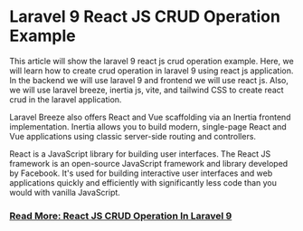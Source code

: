 # Laravel 9 React JS CRUD Operation Example

This article will show the laravel 9 react js crud operation example. Here, we will learn how to create crud operation in laravel 9 using react js application. In the backend we will use laravel 9 and frontend we will use react js. Also, we will use laravel breeze, inertia js, vite, and tailwind CSS to create react crud in the laravel application.

Laravel Breeze also offers React and Vue scaffolding via an Inertia frontend implementation. Inertia allows you to build modern, single-page React and Vue applications using classic server-side routing and controllers.

React is a JavaScript library for building user interfaces. The React JS framework is an open-source JavaScript framework and library developed by Facebook. It's used for building interactive user interfaces and web applications quickly and efficiently with significantly less code than you would with vanilla JavaScript.

### [Read More: React JS CRUD Operation In Laravel 9](https://websolutionstuff.com/post/laravel-9-react-js-crud-operation-example)
